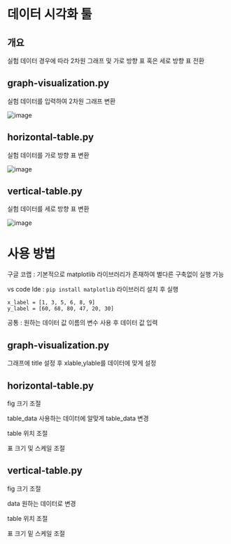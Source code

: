 # 데이터 시각화 툴 

## 개요 
실험 데이터 경우에 따라 2차원 그래프 및 가로 방향 표 혹은 세로 방향 표 전환 

## graph-visualization.py
실험 데이터를 입력하여 2차원 그래프 변환 

![image](https://github.com/user-attachments/assets/3a13d9cb-f7d8-4f76-9f53-fc3953acb724)

## horizontal-table.py
실험 데이터를 가로 방향 표 변환 

![image](https://github.com/user-attachments/assets/8d5379bb-a481-4f4c-bdcc-c8078de2cbdb)

## vertical-table.py
실험 데이터를 세로 방향 표 변환 

![image](https://github.com/user-attachments/assets/4c9196d4-cc5d-4f47-9b04-deb939de2e25)



# 사용 방법

구글 코랩 : 기본적으로 matplotlib 라이브러리가 존재하여 별다른 구축없이 실행 가능 

vs code Ide : ```pip install matplotlib``` 라이브러리 설치 후 실행 

```
x_label = [1, 3, 5, 6, 8, 9]
y_label = [60, 68, 80, 47, 20, 30]

```
공통 : 원하는 데이터 값 이름의 변수 사용 후 데이터 값 입력 

## graph-visualization.py
그래프에 title 설정 후 xlable,ylable를 데이터에 맞게 설정 


## horizontal-table.py

fig 크기 조절 

table_data 사용하는 데이터에 알맞게 table_data 변경

table 위치 조절 

표 크기 및 스케일 조절 

## vertical-table.py

fig 크기 조절 

data 원하는 데이터로 변경 

table 위치 조절 

표 크기 밑 스케일 조절 





